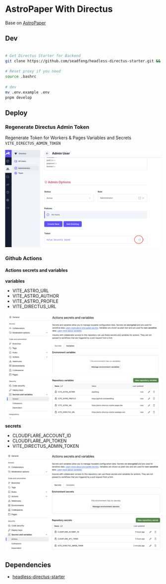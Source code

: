 # AstroPaper With Directus

Base on [AstroPaper](https://github.com/satnaing/astro-paper)

## Dev

```bash

# Get Directus Starter for Backend
git clone https://github.com/seadfeng/headless-directus-starter.git && mv headless-directus-starter backend && mv backend/.env.example backend/.env

# Reset proxy if you need
source .bashrc

# dev
mv .env.example .env
pnpm develop

```

## Deploy

### Regenerate Directus Admin Token

Regenerate Token for Workers & Pages Variables and Secrets `VITE_DIRECTUS_ADMIN_TOKEN`

![Directus Admin Token](public/assets/admin-token.png)

### Github Actions

#### Actions secrets and variables

**variables**

- VITE_ASTRO_URL
- VITE_ASTRO_AUTHOR
- VITE_ASTRO_PROFILE
- VITE_DIRECTUS_URL

![Repository variables](public/assets/repository-variables.png)

**secrets**

- CLOUDFLARE_ACCOUNT_ID
- CLOUDFLARE_API_TOKEN
- VITE_DIRECTUS_ADMIN_TOKEN

![Repository Secrets](public/assets/repository-secrets.png)

## Dependencies

- [headless-directus-starter](https://github.com/seadfeng/headless-directus-starter.git)
